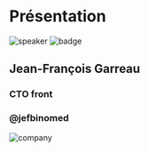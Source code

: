 <!-- .slide: class="speaker-slide" -->

# Présentation

![speaker](./assets/images/speaker/jf.jpg)
![badge](./assets/images/badge/gde.png)

## Jean-François Garreau

### CTO front

### @jefbinomed

![company](./assets/images/logo_sfeir_bleu_orange.png)
